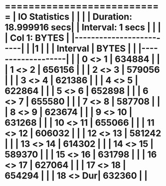 
===========================
| IO Statistics           |
|                         |
| Duration: 18.999916 secs|
| Interval:  1 secs       |
|                         |
| Col 1: BYTES            |
|-------------------------|
|          |1       |     |
| Interval |  BYTES |     |
|-------------------|     |
|  0 <>  1 | 634884 |     |
|  1 <>  2 | 656156 |     |
|  2 <>  3 | 579056 |     |
|  3 <>  4 | 621386 |     |
|  4 <>  5 | 622864 |     |
|  5 <>  6 | 652898 |     |
|  6 <>  7 | 655580 |     |
|  7 <>  8 | 587708 |     |
|  8 <>  9 | 623674 |     |
|  9 <> 10 | 631268 |     |
| 10 <> 11 | 655066 |     |
| 11 <> 12 | 606032 |     |
| 12 <> 13 | 581242 |     |
| 13 <> 14 | 614302 |     |
| 14 <> 15 | 589370 |     |
| 15 <> 16 | 631798 |     |
| 16 <> 17 | 627064 |     |
| 17 <> 18 | 654294 |     |
| 18 <> Dur| 632360 |     |
===========================
